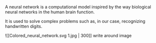 
  
A neural network is a computational model inspired by the way biological neural networks in the human brain function.

It is used to solve complex problems such as, in our case, recognizing handwritten digits.

![[Colored_neural_network.svg 1.jpg | 300]] write  around image 